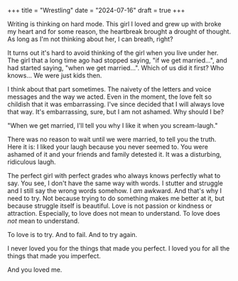+++
title = "Wrestling"
date = "2024-07-16"
draft = true
+++

Writing is thinking on hard mode. This girl I loved and grew up with broke my
heart and for some reason, the heartbreak brought a drought of thought. As long
as I'm not thinking about her, I can breath, right?

It turns out it's hard to avoid thinking of the girl when you live under her.
The girl that a long time ago had stopped saying, "if we get married...", and
had started saying, "when we get married...". Which of us did it first? Who
knows... We were just kids then.

I think about that part sometimes. The naivety of the letters and voice messages
and the way we acted. Even in the moment, the love felt so childish that it was
embarrassing. I've since decided that I will always love that way. It's
embarrassing, sure, but I am not ashamed. Why should I be?

"When we get married, I'll tell you why I like it when you scream-laugh."

There was no reason to wait until we were married, to tell you the truth. Here
it is: I liked your laugh because you never seemed to. You were ashamed of it
and your friends and family detested it. It was a disturbing, ridiculous laugh.

The perfect girl with perfect grades who always knows perfectly what to say. You
see, I don't have the same way with words. I stutter and struggle and I still
say the wrong words somehow. I _am_ awkward. And that's why I need to try. Not
because trying to do something makes me better at it, but because struggle
itself is beautiful. Love is not passion or kindness or attraction. Especially,
to love does not mean to understand. To love does _not_ mean to understand.

To love is to try. And to fail. And to try again.

I never loved you for the things that made you perfect. I loved you for all the
things that made you imperfect.

And you loved me.

